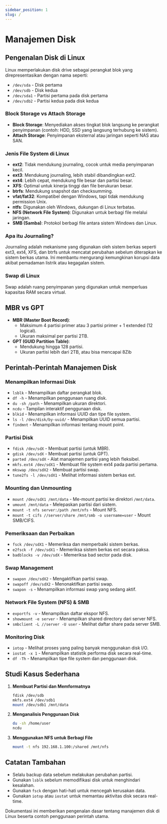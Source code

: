 ```yaml
---
sidebar_position: 1
slug: /
---
```


# Manajemen Disk

## Pengenalan Disk di Linux
Linux memperlakukan disk drive sebagai perangkat blok yang direpresentasikan dengan nama seperti:
- `/dev/sda` - Disk pertama
- `/dev/sdb` - Disk kedua
- `/dev/sda1` - Partisi pertama pada disk pertama
- `/dev/sdb2` - Partisi kedua pada disk kedua

### Block Storage vs Attach Storage
- **Block Storage**: Menyediakan akses tingkat blok langsung ke perangkat penyimpanan (contoh: HDD, SSD yang langsung terhubung ke sistem).
- **Attach Storage**: Penyimpanan eksternal atau jaringan seperti NAS atau SAN.

### Jenis File System di Linux
- **ext2**: Tidak mendukung journaling, cocok untuk media penyimpanan kecil.
- **ext3**: Mendukung journaling, lebih stabil dibandingkan ext2.
- **ext4**: Lebih cepat, mendukung file besar dan partisi besar.
- **XFS**: Optimal untuk kinerja tinggi dan file berukuran besar.
- **btrfs**: Mendukung snapshot dan checksumming.
- **vfat/fat32**: Kompatibel dengan Windows, tapi tidak mendukung permission Unix.
- **ntfs**: Digunakan oleh Windows, dukungan di Linux terbatas.
- **NFS (Network File System)**: Digunakan untuk berbagi file melalui jaringan.
- **SMB (Samba)**: Protokol berbagi file antara sistem Windows dan Linux.

### Apa itu Journaling?
Journaling adalah mekanisme yang digunakan oleh sistem berkas seperti ext3, ext4, XFS, dan btrfs untuk mencatat perubahan sebelum diterapkan ke sistem berkas utama. Ini membantu mengurangi kemungkinan korupsi data akibat pemadaman listrik atau kegagalan sistem.

### Swap di Linux
Swap adalah ruang penyimpanan yang digunakan untuk memperluas kapasitas RAM secara virtual.

## MBR vs GPT
- **MBR (Master Boot Record)**:
  - Maksimum 4 partisi primer atau 3 partisi primer + 1 extended (12 logical).
  - Ukuran maksimal per partisi 2TB.
- **GPT (GUID Partition Table)**:
  - Mendukung hingga 128 partisi.
  - Ukuran partisi lebih dari 2TB, atau bisa mencapai 8Zib
  
## Perintah-Perintah Manajemen Disk
### Menampilkan Informasi Disk
- `lsblk` - Menampilkan daftar perangkat blok.
- `df -h` - Menampilkan penggunaan ruang disk.
- `du -sh /path` - Menampilkan ukuran direktori.
- `ncdu` - Tampilan interaktif penggunaan disk.
- `blkid` - Menampilkan informasi UUID dan tipe file system.
- `ls -l /dev/disk/by-uuid/` - Menampilkan UUID semua partisi.
- `findmnt` - Menampilkan informasi tentang mount point.

### Partisi Disk
- `fdisk /dev/sdX` - Membuat partisi (untuk MBR).
- `gdisk /dev/sdX` - Membuat partisi (untuk GPT).
- `parted /dev/sdX` - Alat manajemen partisi yang lebih fleksibel.
- `mkfs.ext4 /dev/sdX1` - Membuat file system ext4 pada partisi pertama.
- `mkswap /dev/sdX2` - Membuat partisi swap.
- `tune2fs -l /dev/sdX1` - Melihat informasi sistem berkas ext.

### Mounting dan Unmounting
- `mount /dev/sdX1 /mnt/data` - Me-mount partisi ke direktori `/mnt/data`.
- `umount /mnt/data` - Melepaskan partisi dari sistem.
- `mount -t nfs server:/path /mnt/nfs` - Mount NFS.
- `mount -t cifs //server/share /mnt/smb -o username=user` - Mount SMB/CIFS.

### Pemeriksaan dan Perbaikan
- `fsck /dev/sdX1` - Memeriksa dan memperbaiki sistem berkas.
- `e2fsck -f /dev/sdX1` - Memeriksa sistem berkas ext secara paksa.
- `badblocks -v /dev/sdX` - Memeriksa bad sector pada disk.

### Swap Management
- `swapon /dev/sdX2` - Mengaktifkan partisi swap.
- `swapoff /dev/sdX2` - Menonaktifkan partisi swap.
- `swapon -s` - Menampilkan informasi swap yang sedang aktif.

### Network File System (NFS) & SMB
- `exportfs -v` - Menampilkan daftar ekspor NFS.
- `showmount -e server` - Menampilkan shared directory dari server NFS.
- `smbclient -L //server -U user` - Melihat daftar share pada server SMB.

### Monitoring Disk
- `iotop` - Melihat proses yang paling banyak menggunakan disk I/O.
- `iostat -x 1` - Menampilkan statistik performa disk secara real-time.
- `df -Th` - Menampilkan tipe file system dan penggunaan disk.

## Studi Kasus Sederhana
1. **Membuat Partisi dan Memformatnya**
   ```bash
   fdisk /dev/sdb
   mkfs.ext4 /dev/sdb1
   mount /dev/sdb1 /mnt/data
   ```
2. **Menganalisis Penggunaan Disk**
   ```bash
   du -sh /home/user
   ncdu
   ```
3. **Menggunakan NFS untuk Berbagi File**
   ```bash
   mount -t nfs 192.168.1.100:/shared /mnt/nfs
   ```

## Catatan Tambahan
- Selalu backup data sebelum melakukan perubahan partisi.
- Gunakan `lsblk` sebelum memodifikasi disk untuk menghindari kesalahan.
- Gunakan `fsck` dengan hati-hati untuk mencegah kerusakan data.
- Gunakan `iotop` atau `iostat` untuk memantau aktivitas disk secara real-time.

Dokumentasi ini memberikan pengenalan dasar tentang manajemen disk di Linux beserta contoh penggunaan perintah utama.